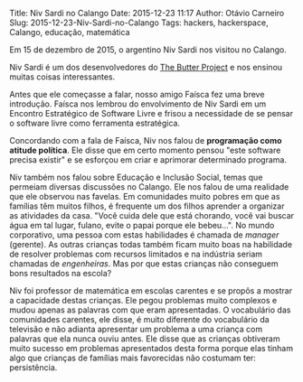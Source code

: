 Title: Niv Sardi no Calango
Date: 2015-12-23 11:17
Author: Otávio Carneiro
Slug: 2015-12-23-Niv-Sardi-no-Calango
Tags: hackers, hackerspace, Calango, educação, matemática

Em 15 de dezembro de 2015, o argentino Niv Sardi nos visitou no Calango.

Niv Sardi é um dos desenvolvedores do [The Butter Project](http://butterproject.org/) e nos ensinou muitas coisas interessantes.

Antes que ele começasse a falar, nosso amigo Faísca fez uma breve introdução. Faísca nos lembrou do envolvimento de Niv Sardi em um Encontro Estratégico de Software Livre e frisou a necessidade de se pensar o software livre como ferramenta estratégica.

Concordando com a fala de Faísca, Niv nos falou de **programação como atitude política**. Ele disse que em certo momento pensou "este software precisa existir" e se esforçou em criar e aprimorar determinado programa.

Niv também nos falou sobre Educação e Inclusão Social, temas que permeiam diversas discussões no Calango. Ele nos falou de uma realidade que ele observou nas favelas. Em comunidades muito pobres em que as famílias têm muitos filhos, é frequente um dos filhos aprender a organizar as atividades da casa. "Você cuida dele que está chorando, você vai buscar água em tal lugar, fulano, evite o papai porque ele bebeu...". No mundo corporativo, uma pessoa com estas habilidades é chamada de *manager* (gerente). As outras crianças todas também ficam muito boas na habilidade de resolver problemas com recursos limitados e na indústria seriam chamadas de *engenheiras*. Mas por que estas crianças não conseguem bons resultados na escola?

Niv foi professor de matemática em escolas carentes e se propôs a mostrar a capacidade destas crianças. Ele pegou problemas muito complexos e mudou apenas as palavras com que eram apresentadas. O vocabulário das comunidades carentes, ele disse, é muito diferente do vocabulário da televisão e não adianta apresentar um problema a uma criança com palavras que ela nunca ouviu antes. Ele disse que as crianças obtiveram muito sucesso em problemas apresentados desta forma porque elas tinham algo que crianças de famílias mais favorecidas não costumam ter: persistência.


